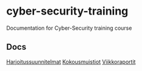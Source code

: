 # cyber-security-training
Documentation for Cyber-Security training course

## Docs
[Harjoitussuunnitelmat](Docs/word/Harjoitussuunnitelmat)
[Kokousmuistiot](Docs/word/Kokousmuistiot)
[Viikkoraportit](Docs/word/Viikkoraportit)
